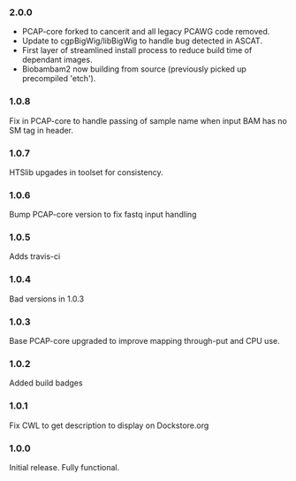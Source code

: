 ### 2.0.0
* PCAP-core forked to cancerit and all legacy PCAWG code removed.
* Update to cgpBigWig/libBigWig to handle bug detected in ASCAT.
* First layer of streamlined install process to reduce build time of dependant images.
* Biobambam2 now building from source (previously picked up precompiled 'etch').

### 1.0.8
Fix in PCAP-core to handle passing of sample name when input BAM has no SM tag in header.

### 1.0.7
HTSlib upgades in toolset for consistency.

### 1.0.6
Bump PCAP-core version to fix fastq input handling

### 1.0.5
Adds travis-ci

### 1.0.4
Bad versions in 1.0.3

### 1.0.3
Base PCAP-core upgraded to improve mapping through-put and CPU use.

### 1.0.2
Added build badges

### 1.0.1
Fix CWL to get description to display on Dockstore.org

### 1.0.0
Initial release.  Fully functional.
